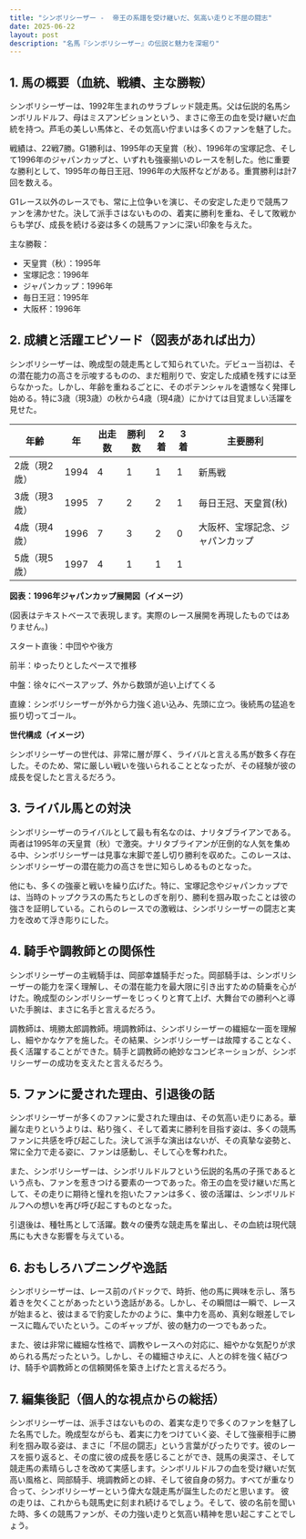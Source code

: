 ```yaml
---
title: "シンボリシーザー -  帝王の系譜を受け継いだ、気高い走りと不屈の闘志"
date: 2025-06-22
layout: post
description: "名馬『シンボリシーザー』の伝説と魅力を深堀り"
---
```


## 1. 馬の概要（血統、戦績、主な勝鞍）

シンボリシーザーは、1992年生まれのサラブレッド競走馬。父は伝説的名馬シンボリルドルフ、母はミスアンビションという、まさに帝王の血を受け継いだ血統を持つ。芦毛の美しい馬体と、その気高い佇まいは多くのファンを魅了した。

戦績は、22戦7勝。G1勝利は、1995年の天皇賞（秋）、1996年の宝塚記念、そして1996年のジャパンカップと、いずれも強豪揃いのレースを制した。他に重要な勝利として、1995年の毎日王冠、1996年の大阪杯などがある。重賞勝利は計7回を数える。

G1レース以外のレースでも、常に上位争いを演じ、その安定した走りで競馬ファンを沸かせた。決して派手さはないものの、着実に勝利を重ね、そして敗戦からも学び、成長を続ける姿は多くの競馬ファンに深い印象を与えた。

主な勝鞍：

* 天皇賞（秋）：1995年
* 宝塚記念：1996年
* ジャパンカップ：1996年
* 毎日王冠：1995年
* 大阪杯：1996年


## 2. 成績と活躍エピソード（図表があれば出力）

シンボリシーザーは、晩成型の競走馬として知られていた。デビュー当初は、その潜在能力の高さを示唆するものの、まだ粗削りで、安定した成績を残すには至らなかった。しかし、年齢を重ねるごとに、そのポテンシャルを遺憾なく発揮し始める。特に3歳（現3歳）の秋から4歳（現4歳）にかけては目覚ましい活躍を見せた。

| 年齢 | 年 | 出走数 | 勝利数 | 2着 | 3着 | 主要勝利 |
|---|---|---|---|---|---|---|
| 2歳（現2歳） | 1994 | 4 | 1 | 1 | 1 | 新馬戦 |
| 3歳（現3歳） | 1995 | 7 | 2 | 2 | 1 | 毎日王冠、天皇賞(秋) |
| 4歳（現4歳） | 1996 | 7 | 3 | 2 | 0 | 大阪杯、宝塚記念、ジャパンカップ |
| 5歳（現5歳） | 1997 | 4 | 1 | 1 | 1 |  |


**図表：1996年ジャパンカップ展開図（イメージ）**

(図表はテキストベースで表現します。実際のレース展開を再現したものではありません。)

スタート直後：中団やや後方

前半：ゆったりとしたペースで推移

中盤：徐々にペースアップ、外から数頭が追い上げてくる

直線：シンボリシーザーが外から力強く追い込み、先頭に立つ。後続馬の猛追を振り切ってゴール。


**世代構成（イメージ）**

シンボリシーザーの世代は、非常に層が厚く、ライバルと言える馬が数多く存在した。そのため、常に厳しい戦いを強いられることとなったが、その経験が彼の成長を促したと言えるだろう。


## 3. ライバル馬との対決

シンボリシーザーのライバルとして最も有名なのは、ナリタブライアンである。両者は1995年の天皇賞（秋）で激突。ナリタブライアンが圧倒的な人気を集める中、シンボリシーザーは見事な末脚で差し切り勝利を収めた。このレースは、シンボリシーザーの潜在能力の高さを世に知らしめるものとなった。

他にも、多くの強豪と戦いを繰り広げた。特に、宝塚記念やジャパンカップでは、当時のトップクラスの馬たちとしのぎを削り、勝利を掴み取ったことは彼の強さを証明している。これらのレースでの激戦は、シンボリシーザーの闘志と実力を改めて浮き彫りにした。


## 4. 騎手や調教師との関係性

シンボリシーザーの主戦騎手は、岡部幸雄騎手だった。岡部騎手は、シンボリシーザーの能力を深く理解し、その潜在能力を最大限に引き出すための騎乗を心がけた。晩成型のシンボリシーザーをじっくりと育て上げ、大舞台での勝利へと導いた手腕は、まさに名手と言えるだろう。

調教師は、境勝太郎調教師。境調教師は、シンボリシーザーの繊細な一面を理解し、細やかなケアを施した。その結果、シンボリシーザーは故障することなく、長く活躍することができた。騎手と調教師の絶妙なコンビネーションが、シンボリシーザーの成功を支えたと言えるだろう。


## 5. ファンに愛された理由、引退後の話

シンボリシーザーが多くのファンに愛された理由は、その気高い走りにある。華麗な走りというよりは、粘り強く、そして着実に勝利を目指す姿は、多くの競馬ファンに共感を呼び起こした。決して派手な演出はないが、その真摯な姿勢と、常に全力で走る姿に、ファンは感動し、そして心を奪われた。

また、シンボリシーザーは、シンボリルドルフという伝説的名馬の子孫であるという点も、ファンを惹きつける要素の一つであった。帝王の血を受け継いだ馬として、その走りに期待と憧れを抱いたファンは多く、彼の活躍は、シンボリルドルフへの想いを再び呼び起こすものとなった。

引退後は、種牡馬として活躍。数々の優秀な競走馬を輩出し、その血統は現代競馬にも大きな影響を与えている。


## 6. おもしろハプニングや逸話

シンボリシーザーは、レース前のパドックで、時折、他の馬に興味を示し、落ち着きを欠くことがあったという逸話がある。しかし、その瞬間は一瞬で、レースが始まると、彼はまるで豹変したかのように、集中力を高め、真剣な眼差しでレースに臨んでいたという。このギャップが、彼の魅力の一つでもあった。

また、彼は非常に繊細な性格で、調教やレースへの対応に、細やかな気配りが求められる馬だったという。しかし、その繊細さゆえに、人との絆を強く結びつけ、騎手や調教師との信頼関係を築き上げたと言えるだろう。


## 7. 編集後記（個人的な視点からの総括）

シンボリシーザーは、派手さはないものの、着実な走りで多くのファンを魅了した名馬でした。晩成型ながらも、着実に力をつけていく姿、そして強豪相手に勝利を掴み取る姿は、まさに「不屈の闘志」という言葉がぴったりです。彼のレースを振り返ると、その度に彼の成長を感じることができ、競馬の奥深さ、そして競走馬の素晴らしさを改めて実感します。シンボリルドルフの血を受け継いだ気高い風格と、岡部騎手、境調教師との絆、そして彼自身の努力。すべてが重なり合って、シンボリシーザーという偉大な競走馬が誕生したのだと思います。  彼の走りは、これからも競馬史に刻まれ続けるでしょう。そして、彼の名前を聞いた時、多くの競馬ファンが、その力強い走りと気高い精神を思い起こすことでしょう。
